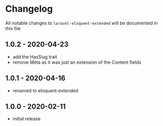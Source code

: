 # Changelog

All notable changes to `laravel-eloquent-extended` will be documented in this file

## 1.0.2 - 2020-04-23

- add the HasSlug trait
- remove Meta as it was just an extension of the Content fields

## 1.0.1 - 2020-04-16

- renamed to eloquent-extended

## 1.0.0 - 2020-02-11

- initial release
